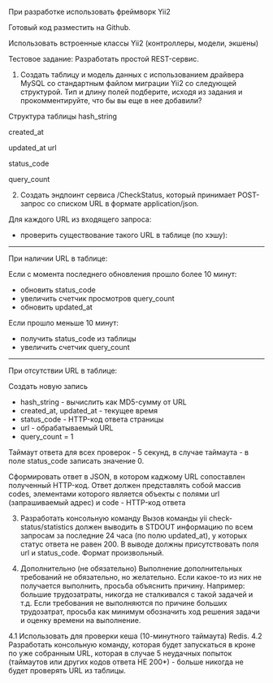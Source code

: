 При разработке использовать фреймворк Yii2

Готовый код разместить на Github.

Использовать встроенные классы Yii2 (контроллеры, модели, экшены)


Тестовое задание:
Разработать простой REST-сервис.



1) Создать таблицу и модель данных с использованием драйвера MySQL со стандартным файлом миграции Yii2 со следующей структурой.
   Тип и длину полей подберите, исходя из задания и прокомментируйте, что бы вы еще в нее добавили?

Структура таблицы
hash_string

created_at

updated_at
url

status_code

query_count



2) Создать эндпоинт сервиса /CheckStatus, который принимает POST-запрос со списком URL в формате application/json.

Для каждого URL из входящего запроса:

- проверить существование такого URL в таблице (по хэшу):

--------------
При наличии URL в таблице:


Если с момента последнего обновления прошло более 10 минут:
*  обновить status_code
*  увеличить счетчик просмотров query_count
*  обновить updated_at

Если прошло меньше 10 минут:
* получить status_code из таблицы
* увеличить счетчик query_count


--------------
При отсутствии URL в таблице:

Создать новую запись
* hash_string - вычислить как MD5-сумму от URL
* created_at, updated_at - текущее время
* status_code - HTTP-код ответа страницы
* url - обрабатываемый URL
* query_count = 1

Таймаут ответа для всех проверок - 5 секунд, в случае таймаута - в поле status_code записать значение 0.

Сформировать ответ в JSON, в котором каджому URL сопоставлен полученный HTTP-код.
Ответ должен представлять собой массив codes, элементами которого является объекты с полями url (запрашиваемый адрес) и code - HTTP-код ответа


3. Разработать консольную команду
   Вызов команды yii check-status/statistics должен выводить в STDOUT информацию по всем запросам за последние 24 часа (по полю updated_at), у которых статус ответа не равен 200.
   В выводе должны присутствовать поля url и status_code. Формат произвольный.

4. Дополнительно (не обязательно)
   Выполнение дополнительных требований не обязательно, но желательно. Если какое-то из них не получается выполнить, просьба объяснить причину. Например: большие трудозатраты, никогда не сталкивался с такой задачей и т.д.
   Если требования не выполняются по причине больших трудозатрат, просьба как минимум обозначить ход решения задачи и оценку времени на выполнение.

4.1 Использовать для проверки кеша (10-минутного таймаута) Redis.
4.2 Разработать консольную команду, которая будет запускаться в кроне по уже собранным URL, которая в случае 5 неудачных попыток (таймаутов или других кодов ответа НЕ 200*) - больше никогда не будет проверять URL из таблицы.



